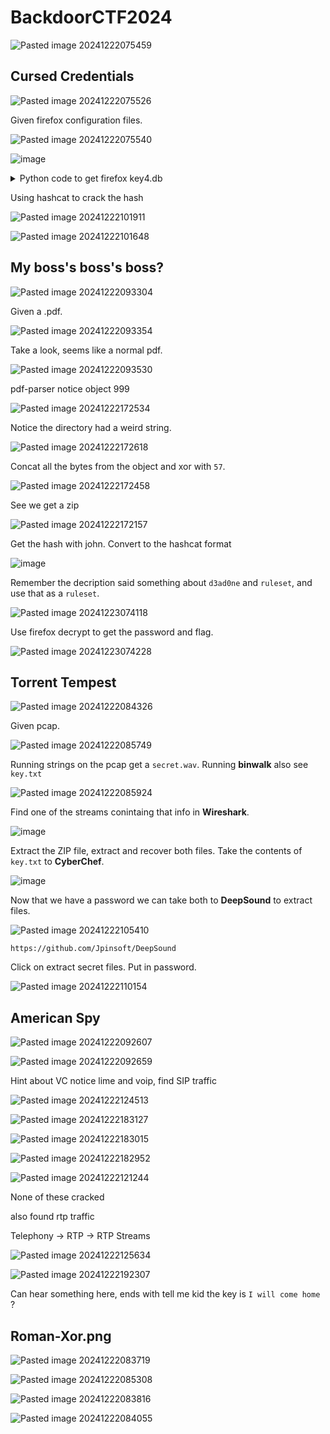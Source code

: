 # BackdoorCTF2024

![Pasted image 20241222075459](https://github.com/user-attachments/assets/59ca0a94-5dd9-4b0d-80d2-991376a002d1)


## Cursed Credentials


![Pasted image 20241222075526](https://github.com/user-attachments/assets/98737a90-b52e-4f95-be87-42d9f437047d)

Given firefox configuration files. 

![Pasted image 20241222075540](https://github.com/user-attachments/assets/f24aa0be-0510-43c4-926d-6d4387dfda0b)



![image](https://github.com/user-attachments/assets/c6394b06-5aa2-474a-ba7b-3a4a43536048)



<details>

<summary>Python code to get firefox key4.db</summary>


```
import argparse
import binascii
import hashlib
import hmac
import os
import sqlite3
import struct
import sys
from Crypto.Cipher import AES, DES3
from pyasn1.codec.der import decoder


class MasterPasswordInfos:
    def __init__(self, mode, global_salt, entry_salt, cipher_text, no_master_password, iteration=None, iv=None):
        if mode not in ['aes', '3des']:
            raise ValueError('Invalid mode. Supported modes are: aes, 3des.')

        self.mode = mode
        self.global_salt = global_salt
        self.entry_salt = entry_salt
        self.cipher_text = cipher_text
        self.no_master_password = no_master_password
        self.iteration = iteration
        self.iv = iv


def read_bsd_db(db_filepath):
    """Read key3.db (legacy) database."""
    with open(db_filepath, 'rb') as f:
        header = f.read(4 * 15)

        magic = struct.unpack('>L', header[0:4])[0]
        if magic != 0x61561:
            raise ValueError('Invalid magic number in database header.')

        version = struct.unpack('>L', header[4:8])[0]
        if version != 2:
            raise ValueError('Unsupported database version.')

        pagesize = struct.unpack('>L', header[12:16])[0]
        nkeys = struct.unpack('>L', header[56:60])[0]

        readkeys = 0
        page = 1
        db1 = []

        while readkeys < nkeys:
            f.seek(pagesize * page)
            offsets = f.read((nkeys + 1) * 4 + 2)

            offset_vals = []
            i = 0
            while True:
                key = struct.unpack('<H', offsets[(2 + i):(2 + i + 2)])[0]
                val = struct.unpack('<H', offsets[(4 + i):(4 + i + 2)])[0]
                nval = struct.unpack('<H', offsets[(8 + i):(8 + i + 2)])[0]
                if nval == val:
                    break

                offset_vals.extend([key + (pagesize * page), val + (pagesize * page)])
                readkeys += 1
                i += 4

            offset_vals.append(pagesize * (page + 1))
            val_key = sorted(offset_vals)

            for j in range(len(val_key) - 1):
                f.seek(val_key[j])
                data = f.read(val_key[j + 1] - val_key[j])
                db1.append(data)

            page += 1

        return {db1[i + 1]: db1[i] for i in range(0, len(db1), 2)}


def decrypt_mozilla_3des(global_salt, entry_salt, cipher_text):
    """Attempt to decrypt using 3DES."""
    hp = hashlib.sha1(global_salt).digest()
    chp = hashlib.sha1(hp + entry_salt).digest()
    pes = entry_salt + b'\x00' * (20 - len(entry_salt))
    k1 = hmac.new(chp, pes + entry_salt, hashlib.sha1).digest()
    tk = hmac.new(chp, pes, hashlib.sha1).digest()
    k2 = hmac.new(chp, tk + entry_salt, hashlib.sha1).digest()
    key = k1 + k2
    iv = key[-8:]
    return DES3.new(key[:24], DES3.MODE_CBC, iv).decrypt(cipher_text) == b'password-check\x02\x02'


def decrypt_pbe_aes(global_salt, entry_salt, iteration, iv, cipher_text):
    """Attempt to decrypt using AES."""
    key = hashlib.pbkdf2_hmac('sha256', hashlib.sha1(global_salt).digest(), entry_salt, iteration, dklen=32)
    return AES.new(key, AES.MODE_CBC, iv).decrypt(cipher_text) == b'password-check\x02\x02'


def extract_master_password_infos(db_filepath, db_version):
    """Extract encryption details for master password."""
    if db_version == 3:
        db_values = read_bsd_db(db_filepath)
        global_salt = db_values[b'global-salt']
        pwd_check = db_values[b'password-check']
        entry_salt = pwd_check[3:3 + pwd_check[1]]
        cipher_text = pwd_check[-16:]
        no_master_password = decrypt_mozilla_3des(global_salt, entry_salt, cipher_text)
        return MasterPasswordInfos('3des', global_salt, entry_salt, cipher_text, no_master_password)
    elif db_version == 4:
        db = sqlite3.connect(db_filepath)
        c = db.cursor()
        c.execute('SELECT item1, item2 FROM metadata WHERE id = "password"')
        global_salt, encoded_item2 = c.fetchone()
        decoded_item2 = decoder.decode(encoded_item2)
        pbe_algo = str(decoded_item2[0][0][0])

        if pbe_algo == '1.2.840.113549.1.12.5.1.3':  # 3DES
            entry_salt = decoded_item2[0][0][1][0].asOctets()
            cipher_text = decoded_item2[0][1].asOctets()
            no_master_password = decrypt_mozilla_3des(global_salt, entry_salt, cipher_text)
            return MasterPasswordInfos('3des', global_salt, entry_salt, cipher_text, no_master_password)
        elif pbe_algo == '1.2.840.113549.1.5.13':  # AES
            entry_salt = decoded_item2[0][0][1][0][1][0].asOctets()
            iteration = int(decoded_item2[0][0][1][0][1][1])
            iv = b'\x04\x0e' + decoded_item2[0][0][1][1][1].asOctets()
            cipher_text = decoded_item2[0][1].asOctets()
            no_master_password = decrypt_pbe_aes(global_salt, entry_salt, iteration, iv, cipher_text)
            return MasterPasswordInfos('aes', global_salt, entry_salt, cipher_text, no_master_password, iteration, iv)
    raise ValueError("Unsupported database version")


def get_hashcat_format(mp_infos):
    """Generate hashcat-compatible string."""
    if mp_infos.no_master_password:
        return 'No Primary Password is set.'
    if mp_infos.mode == '3des':
        return f'$mozilla$*3DES*{binascii.hexlify(mp_infos.global_salt).decode()}*' \
               f'{binascii.hexlify(mp_infos.entry_salt).decode()}*' \
               f'{binascii.hexlify(mp_infos.cipher_text).decode()}'
    return f'$mozilla$*AES*{binascii.hexlify(mp_infos.global_salt).decode()}*' \
           f'{binascii.hexlify(mp_infos.entry_salt).decode()}*{mp_infos.iteration}*' \
           f'{binascii.hexlify(mp_infos.iv).decode()}*{binascii.hexlify(mp_infos.cipher_text).decode()}'


if __name__ == '__main__':
    parser = argparse.ArgumentParser(description="Extract master password info for hashcat")
    parser.add_argument('db_path', help='Path to key3.db or key4.db')
    args = parser.parse_args()

    if not os.path.exists(args.db_path):
        print("Database file not found!")
        sys.exit(1)

    db_type = 3 if 'key3.db' in args.db_path else 4
    mp_infos = extract_master_password_infos(args.db_path, db_type)
    print(get_hashcat_format(mp_infos))
    
```
</details>



Using hashcat to crack the hash


![Pasted image 20241222101911](https://github.com/user-attachments/assets/74c78ccb-6647-4e39-85db-f411a92b43a4)


![Pasted image 20241222101648](https://github.com/user-attachments/assets/a435b7a0-73bf-4962-bcc2-24c36cca9292)



## My boss's boss's boss?

![Pasted image 20241222093304](https://github.com/user-attachments/assets/4372adef-f2ec-491d-946a-1f8a4904ac16)

Given a .pdf.


![Pasted image 20241222093354](https://github.com/user-attachments/assets/22ca2156-19e2-43ed-b542-d9ded8d0af7e)

Take a look, seems like a normal pdf.

![Pasted image 20241222093530](https://github.com/user-attachments/assets/b54c8180-9cad-4929-8ab7-f8b8fe3fcdf9)


pdf-parser notice object 999


![Pasted image 20241222172534](https://github.com/user-attachments/assets/eadd20fc-4852-412f-a055-d560176cbf2a)

Notice the directory had a weird string.

![Pasted image 20241222172618](https://github.com/user-attachments/assets/73985ee0-49e4-4c73-842f-c5158bcc8527)

Concat all the bytes from the object and xor with `57`.

![Pasted image 20241222172458](https://github.com/user-attachments/assets/04009982-d978-4d0e-a519-3b400961e5cf)

See we get a zip

![Pasted image 20241222172157](https://github.com/user-attachments/assets/c7d603f7-1968-4319-9af7-c9f0d4405a79)

Get the hash with john. Convert to the hashcat format

![image](https://github.com/user-attachments/assets/e45a422d-3eb3-4c02-b6b2-0cf8facdbc63)

Remember the decription said something about `d3ad0ne` and `ruleset`, and use that as a `ruleset`.

![Pasted image 20241223074118](https://github.com/user-attachments/assets/06a51bcc-8859-413c-a0a7-af8341e4dff5)

Use firefox decrypt to get the password and flag.

![Pasted image 20241223074228](https://github.com/user-attachments/assets/53ee5c37-95c0-4508-97f4-af912ca77a79)


## Torrent Tempest



![Pasted image 20241222084326](https://github.com/user-attachments/assets/5d549ce9-bf53-42b0-982e-86260b3c11c1)

Given pcap. 

![Pasted image 20241222085749](https://github.com/user-attachments/assets/ca526036-b27c-445c-a6aa-99aa8651b3d1)

Running strings on the pcap get a `secret.wav`. Running **binwalk** also see `key.txt`


![Pasted image 20241222085924](https://github.com/user-attachments/assets/c9330ca4-624c-448f-8848-4d29254f2276)

Find one of the streams conintaing that info in **Wireshark**.

![image](https://github.com/user-attachments/assets/9fc1735a-76e5-4352-838d-9e03e3043987)

Extract the ZIP file, extract and recover both files. Take the contents of `key.txt` to **CyberChef**.

![image](https://github.com/user-attachments/assets/ef21a00a-21b5-4de4-8d55-c358365b515d)

Now that we have a password we can take both to **DeepSound** to extract files.

![Pasted image 20241222105410](https://github.com/user-attachments/assets/d7ac9fd6-bdd6-4203-8ddf-5668a07396b5)


`https://github.com/Jpinsoft/DeepSound`

Click on extract secret files. Put in password.


![Pasted image 20241222110154](https://github.com/user-attachments/assets/2755ca2f-d5d7-47f3-adbe-04d9d418b9b2)



## American Spy


![Pasted image 20241222092607](https://github.com/user-attachments/assets/008ceea4-7ccb-4261-90af-f130b08532ff)


![Pasted image 20241222092659](https://github.com/user-attachments/assets/7f540fac-93cc-47db-b913-f846fb5146a4)


Hint about VC notice lime and voip, find SIP traffic


![Pasted image 20241222124513](https://github.com/user-attachments/assets/a711bded-3b26-4a7f-b46f-87f2740de9e5)

![Pasted image 20241222183127](https://github.com/user-attachments/assets/02ebdcce-1816-43cd-9e4e-ab2dbb174b90)

![Pasted image 20241222183015](https://github.com/user-attachments/assets/688fa5f4-800d-4b05-80a8-96f18b83c924)

![Pasted image 20241222182952](https://github.com/user-attachments/assets/a3d467de-7e55-45f5-854e-a4bc984c5cd6)


![Pasted image 20241222121244](https://github.com/user-attachments/assets/4a30d07a-51f0-48f7-9f04-aeda6c9bd7e9)

None of these cracked

also found rtp traffic

Telephony -> RTP -> RTP Streams

![Pasted image 20241222125634](https://github.com/user-attachments/assets/3f4f58b0-f2bd-4eb1-8249-a6b8e223eca4)


![Pasted image 20241222192307](https://github.com/user-attachments/assets/21b5a169-4cf8-44cc-84d7-da438097ce2b)

Can hear something here, ends with tell me kid the key is `I will come home` ?

## Roman-Xor.png

![Pasted image 20241222083719](https://github.com/user-attachments/assets/6f03f2a3-34c9-4a5c-9a5a-6290f474987c)


![Pasted image 20241222085308](https://github.com/user-attachments/assets/c4d4b53b-b8e4-4c74-8e9a-6ce7c22a8eb6)

![Pasted image 20241222083816](https://github.com/user-attachments/assets/f8a9f621-752a-4ef6-a435-f7817650f8c2)

![Pasted image 20241222084055](https://github.com/user-attachments/assets/92bfb442-853a-43d0-a3bd-8a0dfb989019)



